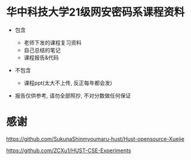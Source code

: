 # 华中科技大学21级网安密码系课程资料

- 包含
  - 老师下发的课程复习资料
  - 自己总结的笔记
  - 课程报告&代码
- 不包含
  - 课程ppt(太大不上传, 反正每年都会发)



- 报告仅供参考, 请勿全部照抄, 不对分数做任何保证



# 感谢

https://github.com/SukunaShinmyoumaru-hust/Hust-opensource-Xuejie

https://github.com/ZCXu1/HUST-CSE-Experiments

